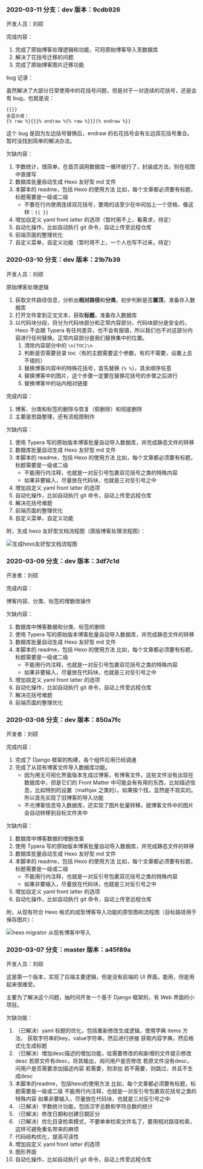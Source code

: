 ### 2020-03-11 分支：dev 版本：9cdb926

开发人员：刘硕

完成内容：

1. 完成了原始博客处理逻辑和功能，可将原始博客导入至数据库
2. 解决了花括号迁移的问题
3. 完成了原始博客图片迁移功能

bug 记录：

虽然解决了大部分日常使用中的花括号问题，但是对于一对连续的花括号，还是会有 bug，也就是说：

```jinja2
{{}}
会显示成：
{% raw %}{{{% endraw %{% raw %}}}{% endraw %}}
```

这个 bug 是因为左边括号替换后，endraw 的右花括号会有左边双花括号重合。暂时没找到简单的解决办法。

欠缺内容：

1. 字数统计，很简单，在首页调用数据库一循环就行了，封装成方法，别在视图中直接写
2. 数据库批量自动生成 Hexo 友好型 md 文件
3. 本脚本的 readme，包括 Hexo 的使用方法
   比如，每个文章都必须要有标题，标题需要是一级或二级
   - 不要在行内使用连续双花括号，要用的话至少在中间加上一个空格，像这样：`{{ }}`
4. 增加自定义 yaml front latter 的选项（暂时用不上，看需求，待定）
5. 自动化操作，比如自动执行 git 命令，自动上传至远程仓库
6. 前端页面的整理优化
7. 自定义菜单，自定义功能（暂时用不上，一个人也写不过来，待定）

### 2020-03-10 分支：dev 版本：21b7b39

开发人员：刘硕

原始博客处理逻辑

1. 获取文件路径信息，分析出**相对路径**和**分类**，初步判断是否**置顶**，准备存入数据库
2. 打开文件拿到正文文本，获取**标题**，准备存入数据库
3. 以代码块分段，将分为代码块部分和正常内容部分。代码块部分是安全的，Hexo 不会跟 Typera 有任何差异，也不会有报错，所以我们也不对这部分内容进行任何替换。正常内容部分是我们替换集中的位置。
   1. 清除内容部分中的 `\n[TOC]\n`
   2. 判断是否需要目录 toc（有的主题需要这个参数，有的不需要，设置上总不错的）
   3. 替换博客内容中的特殊花括号，首先替换 `{% %}`，其余顺序任意
   4. 替换博客中的图片，这个步骤一定要在替换花括号的步骤之后进行
   5. 替换博客中的站内相对链接

完成内容：

1. 博客、分类和标签的删除与恢复（假删除）和彻底删除
2. 主要是思路整理，还有流程图制作

欠缺内容：

1. 使用 Typera 写的原始版本博客批量自动导入数据库，并完成静态文件的转移
3. 数据库批量自动生成 Hexo 友好型 md 文件
4. 本脚本的 readme，包括 Hexo 的使用方法
   比如，每个文章都必须要有标题，标题需要是一级或二级
   - 不能用行内注释，也就是一对反引号包裹双花括号之类的特殊内容
   - 如果非要输入，尽量放在代码块，也就是三对反引号之中
5. 增加自定义 yaml front latter 的选项
6. 自动化操作，比如自动执行 git 命令，自动上传至远程仓库
7. 解决花括号难题
8. 前端页面的整理优化
9. 自定义菜单，自定义功能

附，生成 hexo 友好型文档流程图（原版博客处理流程图）：

![生成hexo友好型文档流程图](%E5%BC%80%E5%8F%91%E6%96%87%E6%A1%A3.assets/%E7%94%9F%E6%88%90hexo%E5%8F%8B%E5%A5%BD%E5%9E%8B%E6%96%87%E6%A1%A3%E6%B5%81%E7%A8%8B%E5%9B%BE.png)

### 2020-03-09 分支：dev 版本：3df7c1d

开发者：刘硕

完成内容：

博客内容、分类、标签的增删改操作

欠缺内容：

1. 数据库中博客数据和分类、标签的删除
2. 使用 Typera 写的原始版本博客批量自动导入数据库，并完成静态文件的转移
3. 数据库批量自动生成 Hexo 友好型 md 文件
4. 本脚本的 readme，包括 Hexo 的使用方法
   比如，每个文章都必须要有标题，标题需要是一级或二级
   - 不能用行内注释，也就是一对反引号包裹双花括号之类的特殊内容
   - 如果非要输入，尽量放在代码块，也就是三对反引号之中
5. 增加自定义 yaml front latter 的选项
6. 自动化操作，比如自动执行 git 命令，自动上传至远程仓库
7. 解决花括号难题
8. 前端页面的整理优化

### 2020-03-08 分支：dev 版本：850a7fc

开发者：刘硕

完成内容：

1. 完成了 Django 框架的构建，各个组件应用已经调通
2. 完成了从现有博客文件导入数据库功能。
   - 因为用无可视化界面版本生成过博客，有博客文件。这些文件没有出现在数据库中，但是它们的 Front Matter 中可能会有有用的东西，比如描述信息，比如特别的设置（mathjax 之类的）。如果挨个找，显然是不现实的。所以首先实现了旧博客的导入功能
   - 不光博客信息导入数据库，还实现了图片批量转移。就博客文件中的图片会自动转移到目标文件夹中

欠缺内容：

1. 数据库中博客数据的增删改查
2. 使用 Typera 写的原始版本博客批量自动导入数据库，并完成静态文件的转移
3. 数据库批量自动生成 Hexo 友好型 md 文件
4. 本脚本的 readme，包括 Hexo 的使用方法
   比如，每个文章都必须要有标题，标题需要是一级或二级
   - 不能用行内注释，也就是一对反引号包裹双花括号之类的特殊内容
   - 如果非要输入，尽量放在代码块，也就是三对反引号之中
5. 增加自定义 yaml front latter 的选项
6. 自动化操作，比如自动执行 git 命令，自动上传至远程仓库

附，从现有符合 Hexo 格式的成型博客导入功能的原型图和流程图（目标路径用于保存图片）：

![hexo migrator 从现有博客中导入](%E5%BC%80%E5%8F%91%E6%96%87%E6%A1%A3.assets/hexo%20migrator%20%E4%BB%8E%E7%8E%B0%E6%9C%89%E5%8D%9A%E5%AE%A2%E4%B8%AD%E5%AF%BC%E5%85%A5.png)

### 2020-03-07 分支：master 版本：a45f89a

开发人员：刘硕

这是第一个版本，实现了后端主要逻辑，但是没有前端的 UI 界面。能用，但是用起来很难受。

主要为了解决这个问题，抽时间开发一个基于 Django 框架的，有 Web 界面的小项目。

欠缺功能：

1. （已解决）yaml 标题的优化，包括重新修改生成逻辑，使用字典 items 方法，
   获取字符串的key，value字符串，然后进行拼接
   获取内容字典，然后格式化生成标题
2. （已解决）增加desc描述的增加功能，给需要修改的和新增的文件提示修改desc
   若原文件有desc，将其输出，询问用户是否修改
   若原文件没有desc，问用户是否需要添加描述内容
       若需要，则添加
       若不需要，则跳过，并且不生成desc
3. 本脚本的readme，包括hexo的使用方法
   比如，每个文章都必须要有标题，标题需要是一级或二级
       不能用行内注释，也就是一对反引号包裹双花括号之类的特殊内容
       如果非要输入，尽量放在代码块，也就是三对反引号之中
4. （已解决）字数统计功能，包括汉字总数和字符总数的统计
5. （已解决）修改日期和创建日期区分
6. （已解决）优化目录检索模式，不要单单检索文件名了，要用相对路径检索，这样可避免重名带来的麻烦
7. 代码结构优化，提高可读性
8. 增加自定义 yaml front latter 的选项
9. 图形界面
10. 自动化操作，比如自动执行 git 命令，自动上传至远程仓库